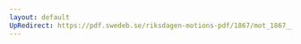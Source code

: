 ```yaml
---
layout: default
UpRedirect: https://pdf.swedeb.se/riksdagen-motions-pdf/1867/mot_1867__ak__00011.pdf
---
```

